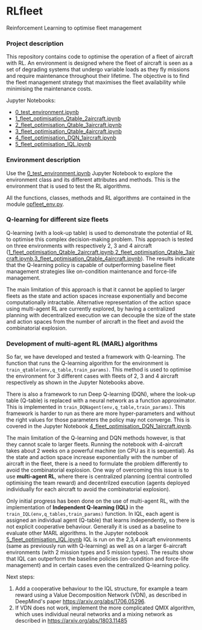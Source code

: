# RLfleet
Reinforcement Learning to optimise fleet management

### Project description
This repository contains code to optimise the operation of a fleet of aircraft with RL.
An environment is designed where the fleet of aircraft is seen as a set of degrading systems that undergo variable loads as they fly missions and require maintenance throughout their lifetime. The objective is to find the fleet management strategy that maximises the fleet availability while minimising the maintenance costs.

Jupyter Notebooks:
- [0_test_environment.ipynb](./0_test_environment.ipynb)
- [1_fleet_optimisation_Qtable_2aircraft.ipynb](./1_fleet_optimisation_Qtable_2aircraft.ipynb)
- [2_fleet_optimisation_Qtable_3aircraft.ipynb](./2_fleet_optimisation_Qtable_3aircraft.ipynb)
- [3_fleet_optimisation_Qtable_4aircraft.ipynb](./3_fleet_optimisation_Qtable_4aircraft.ipynb)
- [4_fleet_optimisation_DQN_1aircraft.ipynb](./4_fleet_optimisation_DQN_1aircraft.ipynb)
- [5_fleet_optimisation_IQL.ipynb](./5_fleet_optimisation_IQL.ipynb)

### Environment description
Use the [0_test_environment.ipynb](./0_test_environment.ipynb) Jupyter Notebook to explore the environment class and its different attributes and methods. This is the environment that is used to test the RL algorithms. 

All the functions, classes, methods and RL algorithms are contained in the module [opfleet_env.py](./opfleet_env.py).

### Q-learning for different size fleets
Q-learning (with a look-up table) is used to demonstrate the potential of RL to optimise this complex decision-making problem.
This approach is tested on three environments with respectively 2, 3 and 4 aircraft ([1_fleet_optimisation_Qtable_2aircraft.ipynb](./1_fleet_optimisation_Qtable_2aircraft.ipynb),[2_fleet_optimisation_Qtable_3aircraft.ipynb](./2_fleet_optimisation_Qtable_3aircraft.ipynb),[3_fleet_optimisation_Qtable_4aircraft.ipynb](./3_fleet_optimisation_Qtable_4aircraft.ipynb)). The results indicate that the Q-learning policy is capable of outperforming baseline fleet management strategies like on-condition maintenance and force-life management.

The main limitation of this approach is that it cannot be applied to larger fleets as the state and action spaces increase exponentially and become computationally intractable. Alternative representation of the action space using multi-agent RL are currently explored, by having a centralized planning with decentralized execution we can decouple the size of the state and action spaces from the number of aircraft in the fleet and avoid the combinatorial explosion.

### Development of multi-agent RL (MARL) algorithms

So far, we have developed and tested a framework with Q-learning. The function that runs the Q-learning algorithm for the environment is `train_qtable(env,q_table,train_params)`. This method is used to optimise the environment for 3 different cases with fleets of 2, 3 and 4 aircraft respectively as shown in the Jupyter Notebooks above.

There is also a framework to run Deep Q-learning (DQN), where the look-up table (Q-table) is replaced with a neural network as a function approximator. This is implemented in `train_DQNagent(env,q_table,train_params)`. This framework is harder to run as there are more hyper-parameters and without the right values for those parameters the policy may not converge. This is covered in the Jupyter Notebook [4_fleet_optimisation_DQN_1aircraft.ipynb](./4_fleet_optimisation_DQN_1aircraft.ipynb).

The main limitation of the Q-learning and DQN methods however, is that they cannot scale to larger fleets. Running the notebook with 4-aircraft takes about 2 weeks on a powerful machine (on CPU as it is sequential). As the state and action space increase exponentially with the number of aircraft in the fleet, there is a need to formulate the problem differently to avoid the combinatorial explosion. One way of overcoming this issue is to use **multi-agent RL**, where there is centralized planning (central controlled optimising the team reward) and decentrilzed execution (agents deployed individually for each aircraft to avoid the combinatorial explosion).

Only initial progress has been done on the use of multi-agent RL, with the implementation of **Independent Q-learning (IQL)** in the `train_IQL(env,q_tables,train_params)` function.
In IQL, each agent is assigned an individual agent (Q-table) that learns independently, so there is not explicit cooperative behaviour. Generally it is used as a baseline to evaluate other MARL algorithms. In the Jupyter notebook [5_fleet_optimisation_IQL.ipynb](./5_fleet_optimisation_IQL.ipynb) IQL is run on the 2,3,4 aircaft environments (same as previously run with Q-learning) as well as on a larger 6-aircraft environments (with 2 mission types and 5 mission types). The results show that IQL can outperform the baseline policies (on-condition and force-life management) and in certain cases even the centralized Q-learning policy.

Next steps:
1. Add a cooperative behaviour to the IQL structure, for example a team reward using a Value Decomposition Network (VDN), as described in DeepMind's paper https://arxiv.org/abs/1706.05296.
2. If VDN does not work, implement the more complicated QMIX algorithm, which uses individual neural networks and a mixing network as described in https://arxiv.org/abs/1803.11485